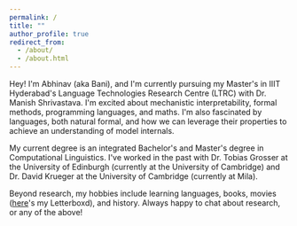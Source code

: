 ```yaml
---
permalink: /
title: ""
author_profile: true
redirect_from: 
  - /about/
  - /about.html
---
```


Hey! I'm Abhinav (aka Bani), and I'm currently pursuing my Master's in IIIT Hyderabad's Language Technologies Research Centre (LTRC) with Dr. Manish Shrivastava. I'm excited about mechanistic interpretability, formal methods, programming languages, and maths. I'm also fascinated by languages, both natural formal, and how we can leverage their properties to achieve an understanding of model internals.

My current degree is an integrated Bachelor's and Master's degree in Computational Linguistics. I've worked in the past with Dr. Tobias Grosser at the University of Edinburgh (currently at the University of Cambridge) and Dr. David Krueger at the University of Cambridge (currently at Mila).

Beyond research, my hobbies include learning languages, books, movies ([here](https://letterboxd.com/Bani3141/)'s my Letterboxd), and history. Always happy to chat about research, or any of the above!